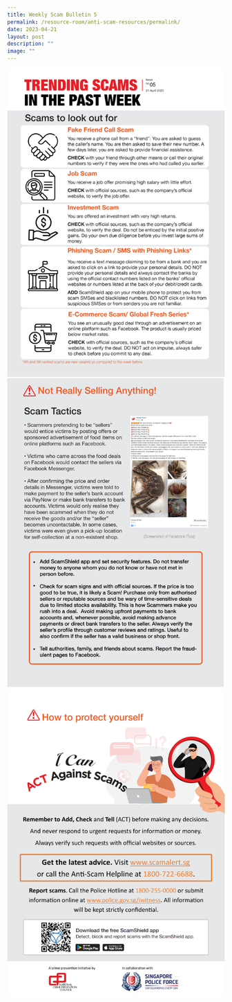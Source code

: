 ```yaml
---
title: Weekly Scam Bulletin 5
permalink: /resource-room/anti-scam-resources/permalink/
date: 2023-04-21
layout: post
description: ""
image: ""
---
```

![Weekly Bulletin Issue 5 - Scams to look out for](/images/SPEO%20Weekly%20Bulletin/wsb-05-01.jpg)
![Weekly Bulletin Issue 5 - Scam Tactics](/images/SPEO%20Weekly%20Bulletin/wsb-05-02.jpg)
![Weekly Bulletin Issue 5 - How to protect yourself](/images/SPEO%20Weekly%20Bulletin/weekly%20scams%20bulletin%20issue%2011%20(finalised%20copy)_003.png)